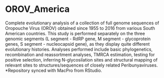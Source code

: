 # OROV_America
Complete evolutionary analysis of a collection of full genome sequences of Oropouche Virus (OROV) obtained since 1955 to 2016 from various South American countries. This study is performed separately on the three genomic segments (L segment - RdRP gene, M segment - glycoprotein genes, S segment - nucleocapsid gene), as they display quite different evolutionary histories. Analyses performed include basic phylogenetics, recombination and reassortment analyses, TMRCA estimation, testing for positive selection, inferring N-glycosilation sites and structural mapping of relevant sites to structures/sequences of closely related Peribunyaviruses.
*Repository synced with MacPro from RStudio.